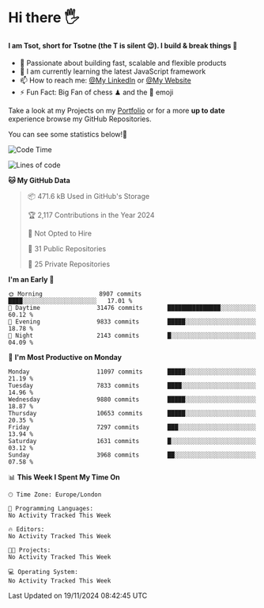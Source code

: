# Hi there :raised_hand_with_fingers_splayed:
#### I am Tsot, short for Tsotne (the T is silent :wink:). I build & break things :space_invader:
- :telescope: Passionate about building fast, scalable and flexible products
- :seedling: I am currently learning the latest JavaScript framework 
- :mailbox: How to reach me: [@My LinkedIn](https://www.linkedin.com/in/tsotne-gvadzabia/) or [@My Website](https://tsotne.co.uk/contact)
- :zap: Fun Fact: Big Fan of chess ♟ and the 👾 emoji

Take a look at my Projects on my [Portfolio](https://tsotne.co.uk/) or for a more **up to date** experience browse my GitHub Repositories.

You can see some statistics below!:space_invader:
<!--START_SECTION:waka-->
![Code Time](http://img.shields.io/badge/Code%20Time-761%20hrs%202%20mins-blue)

![Lines of code](https://img.shields.io/badge/From%20Hello%20World%20I%27ve%20Written-17.9%20million%20lines%20of%20code-blue)

**🐱 My GitHub Data** 

> 📦 471.6 kB Used in GitHub's Storage 
 > 
> 🏆 2,117 Contributions in the Year 2024
 > 
> 🚫 Not Opted to Hire
 > 
> 📜 31 Public Repositories 
 > 
> 🔑 25 Private Repositories 
 > 
**I'm an Early 🐤** 

```text
🌞 Morning                8907 commits        ████░░░░░░░░░░░░░░░░░░░░░   17.01 % 
🌆 Daytime                31476 commits       ███████████████░░░░░░░░░░   60.12 % 
🌃 Evening                9833 commits        █████░░░░░░░░░░░░░░░░░░░░   18.78 % 
🌙 Night                  2143 commits        █░░░░░░░░░░░░░░░░░░░░░░░░   04.09 % 
```
📅 **I'm Most Productive on Monday** 

```text
Monday                   11097 commits       █████░░░░░░░░░░░░░░░░░░░░   21.19 % 
Tuesday                  7833 commits        ████░░░░░░░░░░░░░░░░░░░░░   14.96 % 
Wednesday                9880 commits        █████░░░░░░░░░░░░░░░░░░░░   18.87 % 
Thursday                 10653 commits       █████░░░░░░░░░░░░░░░░░░░░   20.35 % 
Friday                   7297 commits        ███░░░░░░░░░░░░░░░░░░░░░░   13.94 % 
Saturday                 1631 commits        █░░░░░░░░░░░░░░░░░░░░░░░░   03.12 % 
Sunday                   3968 commits        ██░░░░░░░░░░░░░░░░░░░░░░░   07.58 % 
```


📊 **This Week I Spent My Time On** 

```text
🕑︎ Time Zone: Europe/London

💬 Programming Languages: 
No Activity Tracked This Week

🔥 Editors: 
No Activity Tracked This Week

🐱‍💻 Projects: 
No Activity Tracked This Week

💻 Operating System: 
No Activity Tracked This Week
```


 Last Updated on 19/11/2024 08:42:45 UTC
<!--END_SECTION:waka-->
